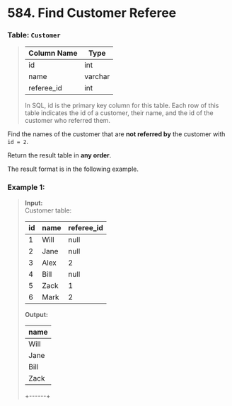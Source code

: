 # 584. Find Customer Referee

### Table: ```Customer```

>| Column Name | Type    |
>|-------------|---------|
>| id          | int     |
>| name        | varchar |
>| referee_id  | int     |
>
>In SQL, id is the primary key column for this table.
>Each row of this table indicates the id of a customer, their name, and the id of the customer who referred them.
 

Find the names of the customer that are **not referred by** the customer with ```id = 2```.

Return the result table in **any order**.

The result format is in the following example.

 
### Example 1:

>**Input:**<br>
>Customer table:
>
>| id | name | referee_id |
>|----|------|------------|
>| 1  | Will | null       |
>| 2  | Jane | null       |
>| 3  | Alex | 2          |
>| 4  | Bill | null       |
>| 5  | Zack | 1          |
>| 6  | Mark | 2          |
>
>**Output:**
>
>| name |
>|------|
>| Will |
>| Jane |
>| Bill |
>| Zack |
>+------+

